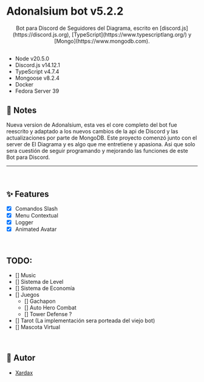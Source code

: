# Adonalsium bot v5.2.2

<p align="center">
Bot para Discord de Seguidores del Diagrama, escrito en [discord.js](https://discord.js.org), [TypeScript](https://www.typescriptlang.org/) y [Mongo](https://www.mongodb.com).

## </p>

- Node v20.5.0
- Discord.js v14.12.1
- TypeScript v4.7.4
- Mongoose v8.2.4
- Docker
- Fedora Server 39

## 📝 Notes

Nueva version de Adonalsium, esta ves el core completo del bot fue reescrito y adaptado a los nuevos cambios de la api de Discord y 
las actualizaciones por parte de MongoDB. 
Este proyecto comenzó junto con el server de El Diagrama y es algo que me entretiene y apasiona. Asi que solo sera cuestión de seguir
programando y mejorando las funciones de este Bot para Discord.

---

<br/>

## ✨ Features

- [x] Comandos Slash
- [x] Menu Contextual
- [x] Logger
- [x] Animated Avatar

<br/>

## TODO:

- [] Music
- [] Sistema de Level
- [] Sistema de Economía
- [] Juegos
    - [] Gachapon
    - [] Auto Hero Combat
    - [] Tower Defense ?
- [] Tarot (La implementación sera porteada del viejo bot)
- [] Mascota Virtual

<br/>

## 💾 Autor

- [Xardax](https://github.com/Neodoomed/)
